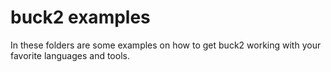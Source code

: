 # buck2 examples

In these folders are some examples on how to get buck2 working with
your favorite languages and tools.
